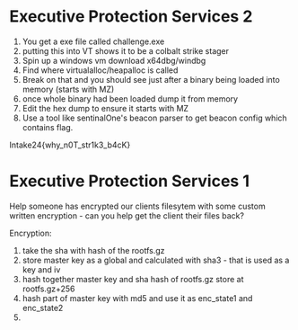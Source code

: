 # Executive Protection Services 2

1) You get a exe file called challenge.exe
2) putting this into VT shows it to be a colbalt strike stager
3) Spin up a windows vm download x64dbg/windbg
4) Find where virtualalloc/heapalloc is called 
5) Break on that and you should see just after a binary being loaded into memory (starts with MZ)
6) once whole binary had been loaded dump it from memory
7) Edit the hex dump to ensure it starts with MZ
8) Use a tool like sentinalOne's beacon parser to get beacon config which contains flag.


Intake24{why_n0T_str1k3_b4cK}

# Executive Protection Services 1
Help someone has encrypted our clients filesytem with some custom written encryption - can you help get the client their files back?

Encryption:
1) take the sha with hash of the rootfs.gz 
2) store master key as a global and calculated with sha3 - that is used as a key and iv
3) hash together master key and sha hash of rootfs.gz store at rootfs.gz+256
4) hash part of master key with md5 and use it as enc_state1 and enc_state2
5) 